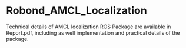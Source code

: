 # Robond_AMCL_Localization 
Technical details of AMCL localization ROS Package are available in Report.pdf, including as well implementation and practical details of the package.
